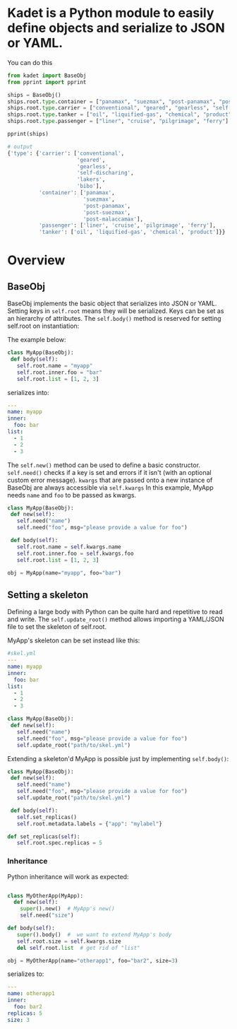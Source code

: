 # Kadet is a Python module to easily define objects and serialize to JSON or YAML.

You can do this

```python
from kadet import BaseObj
from pprint import pprint

ships = BaseObj()
ships.root.type.container = ["panamax", "suezmax", "post-panamax", "post-suezmax", "post-malaccamax"]
ships.root.type.carrier = ["conventional", "geared", "gearless", "self-discharing", "lakers", "bibo"]
ships.root.type.tanker = ["oil", "liquified-gas", "chemical", "product"]
ships.root.type.passenger = ["liner", "cruise", "pilgrimage", "ferry"]

pprint(ships)

# output
{'type': {'carrier': ['conventional',
                      'geared',
                      'gearless',
                      'self-discharing',
                      'lakers',
                      'bibo'],
          'container': ['panamax',
                        'suezmax',
                        'post-panamax',
                        'post-suezmax',
                        'post-malaccamax'],
          'passenger': ['liner', 'cruise', 'pilgrimage', 'ferry'],
          'tanker': ['oil', 'liquified-gas', 'chemical', 'product']}}
```


# Overview

## BaseObj
BaseObj implements the basic object that serializes into JSON or YAML.
Setting keys in `self.root` means they will be serialized. Keys can be set as an hierarchy of attributes.
The `self.body()` method is reserved for setting self.root on instantiation:

The example below:

```python
class MyApp(BaseObj):
 def body(self):
   self.root.name = "myapp"
   self.root.inner.foo = "bar"
   self.root.list = [1, 2, 3]
```

serializes into:

```yaml
---
name: myapp
inner:
  foo: bar
list:
  - 1
  - 2
  - 3
```

The `self.new()` method can be used to define a basic constructor.
`self.need()` checks if a key is set and errors if it isn't (with an optional custom error message). 
`kwargs` that are passed onto a new instance of BaseObj are always accessible via `self.kwargs`
In this example, MyApp needs `name` and `foo` to be passed as kwargs.

```python
class MyApp(BaseObj):
 def new(self):
   self.need("name")
   self.need("foo", msg="please provide a value for foo")

 def body(self):
   self.root.name = self.kwargs.name
   self.root.inner.foo = self.kwargs.foo
   self.root.list = [1, 2, 3]

obj = MyApp(name="myapp", foo="bar")
```

## Setting a skeleton
Defining a large body with Python can be quite hard and repetitive to read and write.
The `self.update_root()` method allows importing a YAML/JSON file to set the skeleton of self.root.

MyApp's skeleton can be set instead like this:
```yaml
#skel.yml
---
name: myapp
inner:
  foo: bar
list:
  - 1
  - 2
  - 3
```

```python
class MyApp(BaseObj):
 def new(self):
   self.need("name")
   self.need("foo", msg="please provide a value for foo")
   self.update_root("path/to/skel.yml")
```

Extending a skeleton'd MyApp is possible just by implementing `self.body()`:

```python
class MyApp(BaseObj):
 def new(self):
   self.need("name")
   self.need("foo", msg="please provide a value for foo")
   self.update_root("path/to/skel.yml")

 def body(self):
   self.set_replicas()
   self.root.metadata.labels = {"app": "mylabel"}

def set_replicas(self):
   self.root.spec.replicas = 5
```

### Inheritance
Python inheritance will work as expected:

```python

class MyOtherApp(MyApp):
  def new(self):
    super().new()  # MyApp's new()
    self.need("size")

def body(self):
   super().body()  #  we want to extend MyApp's body
   self.root.size = self.kwargs.size
   del self.root.list  # get rid of "list"

obj = MyOtherApp(name="otherapp1", foo="bar2", size=3)
```
serializes to:

```yaml
---
name: otherapp1
inner:
  foo: bar2
replicas: 5
size: 3
```
